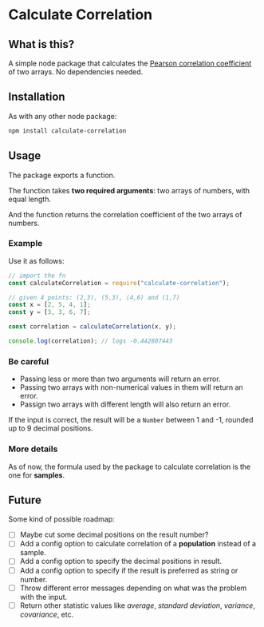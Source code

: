 # Calculate Correlation

## What is this?

A simple node package that calculates the [Pearson correlation coefficient](https://en.wikipedia.org/wiki/Pearson_correlation_coefficient) of two arrays. No dependencies needed.

## Installation

As with any other node package:

```bash
npm install calculate-correlation
```

## Usage

The package exports a function.

The function takes **two required arguments**: two arrays of numbers, with equal length.

And the function returns the correlation coefficient of the two arrays of numbers.

### Example

Use it as follows:

```js
// import the fn
const calculateCorrelation = require("calculate-correlation");

// given 4 points: (2,3), (5,3), (4,6) and (1,7)
const x = [2, 5, 4, 1];
const y = [3, 3, 6, 7];

const correlation = calculateCorrelation(x, y);

console.log(correlation); // logs -0.442807443
```

### Be careful

- Passing less or more than two arguments will return an error.
- Passing two arrays with non-numerical values in them will return an error.
- Passign two arrays with different length will also return an error.

If the input is correct, the result will be a `Number` between 1 and -1, rounded up to 9 decimal positions.

### More details

As of now, the formula used by the package to calculate correlation is the one for **samples**.

## Future

Some kind of possible roadmap:

- [ ] Maybe cut some decimal positions on the result number?
- [ ] Add a config option to calculate correlation of a **population** instead of a sample.
- [ ] Add a config option to specify the decimal positions in result.
- [ ] Add a config option to specify if the result is preferred as string or number.
- [ ] Throw different error messages depending on what was the problem with the input.
- [ ] Return other statistic values like _average_, _standard deviation_, _variance_, _covariance_, etc.
